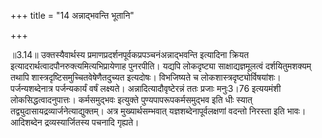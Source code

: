 +++
title = "14 अन्नाद्भवन्ति भूतानि"

+++
  
  
॥3.14॥ उक्तस्यैवार्थस्य प्रमाणप्रदर्शनपूर्वकप्रपञ्चनंअन्नाद्भवन्ति
इत्यादिना क्रियत इत्यादरार्थत्वादपौनरुक्त्यमित्यभिप्रायेणाह पुनरपीति।
यद्यपि लोकदृष्ट्या साक्षाद्यज्ञमूलत्वं दर्शयितुमशक्यम् तथापि
शास्त्रदृष्टिसमुच्चितवेषेणैतदुच्यत इत्यदोषः। विभजिष्यते च
लोकशास्त्रदृष्ट्योर्विषयांशः। पर्जन्यशब्देनात्र पर्जन्यकार्यं वर्षं
लक्ष्यते। अन्नादित्यादौवृष्टेरन्नं ततः प्रजाः मनुः3।76 इत्ययमंशी
लोकसिद्धत्वादनुपात्तः। कर्मसमुद्भवः इत्युक्ते पुण्यपापरूपकर्मसमुद्भव इति
धीः स्यात् तद्व्युदासायद्रव्यार्जनेत्याद्युक्तम्। अत्र मुख्यार्थसम्भवात्
यज्ञशब्देनापूर्वलक्षणां वदन्तो निरस्ता इति भावः। आदिशब्देन
द्रव्यस्यार्जितस्य पचनादि गृह्यते।  
  
